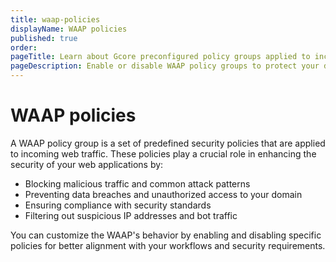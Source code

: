 ```yaml
---
title: waap-policies
displayName: WAAP policies
published: true
order:
pageTitle: Learn about Gcore preconfigured policy groups applied to incoming traffic | Gcore
pageDescription: Enable or disable WAAP policy groups to protect your domain.
---
```

# WAAP policies

A WAAP policy group is a set of predefined security policies that are applied to incoming web traffic. These policies play a crucial role in enhancing the security of your web applications by: 

- Blocking malicious traffic and common attack patterns
- Preventing data breaches and unauthorized access to your domain
- Ensuring compliance with security standards
- Filtering out suspicious IP addresses and bot traffic

You can customize the WAAP's behavior by enabling and disabling specific policies for better alignment with your workflows and security requirements.